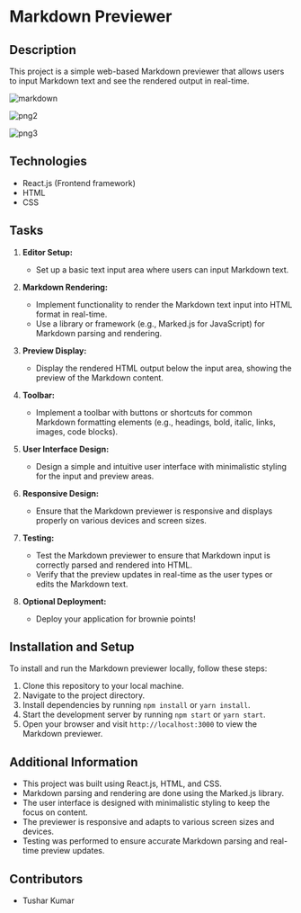 # Markdown Previewer

## Description
This project is a simple web-based Markdown previewer that allows users to input Markdown text and see the rendered output in real-time.

![markdown](https://github.com/Tushaarxr/Markdowner/assets/129363731/ce8aecbd-7ee2-4d8f-831e-c3c2e89e3762)

![png2](https://github.com/Tushaarxr/Markdowner/assets/129363731/c1ba2393-f2e5-45cb-bc37-372580c8111c)

![png3](https://github.com/Tushaarxr/Markdowner/assets/129363731/5af6f29e-817a-4bd2-b89c-b7f9a20e29a8)

## Technologies
- React.js (Frontend framework)
- HTML
- CSS

## Tasks
1. **Editor Setup:**
   - Set up a basic text input area where users can input Markdown text.

2. **Markdown Rendering:**
   - Implement functionality to render the Markdown text input into HTML format in real-time.
   - Use a library or framework (e.g., Marked.js for JavaScript) for Markdown parsing and rendering.

3. **Preview Display:**
   - Display the rendered HTML output below the input area, showing the preview of the Markdown content.

4. **Toolbar:**
   - Implement a toolbar with buttons or shortcuts for common Markdown formatting elements (e.g., headings, bold, italic, links, images, code blocks).

5. **User Interface Design:**
   - Design a simple and intuitive user interface with minimalistic styling for the input and preview areas.

6. **Responsive Design:**
   - Ensure that the Markdown previewer is responsive and displays properly on various devices and screen sizes.

7. **Testing:**
   - Test the Markdown previewer to ensure that Markdown input is correctly parsed and rendered into HTML.
   - Verify that the preview updates in real-time as the user types or edits the Markdown text.

8. **Optional Deployment:**
   - Deploy your application for brownie points!

## Installation and Setup
To install and run the Markdown previewer locally, follow these steps:
1. Clone this repository to your local machine.
2. Navigate to the project directory.
3. Install dependencies by running `npm install` or `yarn install`.
4. Start the development server by running `npm start` or `yarn start`.
5. Open your browser and visit `http://localhost:3000` to view the Markdown previewer.

## Additional Information
- This project was built using React.js, HTML, and CSS.
- Markdown parsing and rendering are done using the Marked.js library.
- The user interface is designed with minimalistic styling to keep the focus on content.
- The previewer is responsive and adapts to various screen sizes and devices.
- Testing was performed to ensure accurate Markdown parsing and real-time preview updates.

## Contributors
- Tushar Kumar

